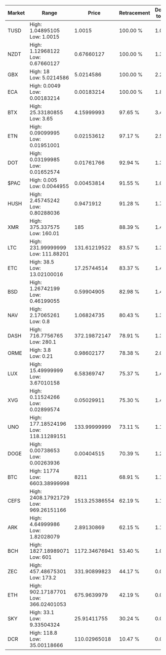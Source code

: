 | Market | Range | Price| Retracement | Doubles to 50% |
| --- | --- | --- | --- | --- |
| TUSD | High: 1.04895105<br />Low: 1.0015 | 1.0015 | 100.00 % | 1.02 |
| NZDT | High: 1.12968122<br />Low: 0.67660127 | 0.67660127 | 100.00 % | 1.33 |
| GBX | High: 18<br />Low: 5.0214586 | 5.0214586 | 100.00 % | 2.29 |
| ECA | High: 0.0049<br />Low: 0.00183214 | 0.00183214 | 100.00 % | 1.84 |
| BTX | High: 25.33180855<br />Low: 3.65 | 4.15999993 | 97.65 % | 3.48 |
| ETN | High: 0.09099995<br />Low: 0.01951001 | 0.02153612 | 97.17 % | 2.57 |
| DOT | High: 0.03199985<br />Low: 0.01652574 | 0.01761766 | 92.94 % | 1.38 |
| $PAC | High: 0.005<br />Low: 0.0044955 | 0.00453814 | 91.55 % | 1.05 |
| HUSH | High: 2.45745242<br />Low: 0.80288036 | 0.9471912 | 91.28 % | 1.72 |
| XMR | High: 375.337575<br />Low: 160.01 | 185 | 88.39 % | 1.45 |
| LTC | High: 231.99999999<br />Low: 111.88201 | 131.61219522 | 83.57 % | 1.31 |
| ETC | High: 38.5<br />Low: 13.02100016 | 17.25744514 | 83.37 % | 1.49 |
| BSD | High: 1.26742199<br />Low: 0.46199055 | 0.59904905 | 82.98 % | 1.44 |
| NAV | High: 2.17065261<br />Low: 0.8 | 1.06824735 | 80.43 % | 1.39 |
| DASH | High: 716.7756765<br />Low: 280.1 | 372.19872147 | 78.91 % | 1.34 |
| ORME | High: 3.8<br />Low: 0.21 | 0.98602177 | 78.38 % | 2.03 |
| LUX | High: 15.49999999<br />Low: 3.67010158 | 6.58369747 | 75.37 % | 1.46 |
| XVG | High: 0.11524266<br />Low: 0.02899574 | 0.05029911 | 75.30 % | 1.43 |
| UNO | High: 177.18524196<br />Low: 118.11289151 | 133.99999999 | 73.11 % | 1.10 |
| DOGE | High: 0.00738653<br />Low: 0.00263936 | 0.00404515 | 70.39 % | 1.24 |
| BTC | High: 11774<br />Low: 6603.38999998 | 8211 | 68.91 % | 1.12 |
| CEFS | High: 2408.17921729<br />Low: 969.26151166 | 1513.25386554 | 62.19 % | 1.12 |
| ARK | High: 4.64999986<br />Low: 1.82028079 | 2.89130869 | 62.15 % | 1.12 |
| BCH | High: 1827.18989071<br />Low: 601 | 1172.34676941 | 53.40 % | 1.04 |
| ZEC | High: 457.48675301<br />Low: 173.2 | 331.90899823 | 44.17 % | 0.00 |
| ETH | High: 902.17187701<br />Low: 366.02401053 | 675.9639979 | 42.19 % | 0.00 |
| SKY | High: 33.1<br />Low: 9.33504324 | 25.91411755 | 30.24 % | 0.00 |
| DCR | High: 118.8<br />Low: 35.00118666 | 110.02965018 | 10.47 % | 0.00 |
